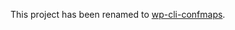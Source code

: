 This project has been renamed to [wp-cli-confmaps](https://github.com/wp-cli-confmaps/wp-cli-confmaps).
